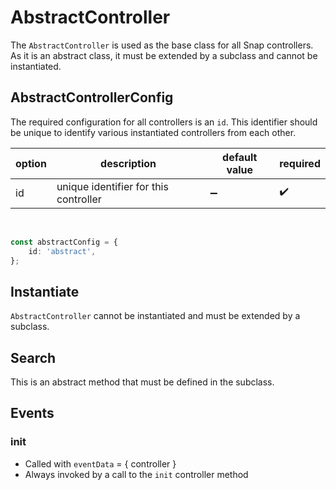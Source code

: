 # AbstractController

The `AbstractController` is used as the base class for all Snap controllers. As it is an abstract class, it must be extended by a subclass and cannot be instantiated.

## AbstractControllerConfig
The required configuration for all controllers is an `id`. This identifier should be unique to identify various instantiated controllers from each other.

| option | description | default value | required | 
|---|---|---|---|
| id | unique identifier for this controller | ➖ | ✔️ |

<br>

```typescript
const abstractConfig = {
	id: 'abstract',
};
```
## Instantiate
`AbstractController` cannot be instantiated and must be extended by a subclass.

## Search
This is an abstract method that must be defined in the subclass.

## Events

### init
- Called with `eventData` = { controller }
- Always invoked by a call to the `init` controller method